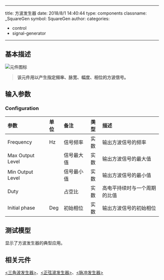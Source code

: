 
---
title: 方波发生器
date: 2018/8/1 14:40:44
type: components
classname: _SquareGen
symbol: SquareGen
author: 
categories: 
- control
- signal-generator
---
## <span id="comp_desc">基本描述</span>
![元件图标]()

> **该元件用以产生指定频率、脉宽、幅度、相位的方波信号。**

## <span id="comp_params">输入参数</span>
### <span id="comp_params_group_Configuration">Configuration</span>
| 参数 | 单位 | 备注 | 类型 | 描述 |
| :--- | :--- | :--- | :--: | :--- |
| <span id="comp_params_param_F">Frequency</span> | Hz | 信号频率 | 实数 | 输出方波信号的频率 |
| <span id="comp_params_param_Max">Max Output Level</span> |  | 信号最大值 | 实数 | 输出方波信号的最大值 |
| <span id="comp_params_param_Min">Min Output Level</span> |  | 信号最小值 | 实数 | 输出方波信号的最小值 |
| <span id="comp_params_param_Duty">Duty</span> |  | 占空比 | 实数 | 高电平持续时与一个周期的比值 |
| <span id="comp_params_param_Phase">Initial phase</span> | Deg | 初始相位 | 实数 | 输出方波信号的初始相位 |

[Frequency]: #comp_params_param_F "Frequency"
[Max Output Level]: #comp_params_param_Max "Max Output Level"
[Min Output Level]: #comp_params_param_Min "Min Output Level"
[Duty]: #comp_params_param_Duty "Duty"
[Initial phase]: #comp_params_param_Phase "Initial phase"

## <span id="comp_example">测试模型</span>
[<test name>](<test link>)显示了方波发生器的典型应用。

## <span id="comp_seealso">相关元件</span>
[<三角波发生器>](<test link>)、[<正弦波发生器>](<test link>)、[<脉冲发生器>](<test link>)





